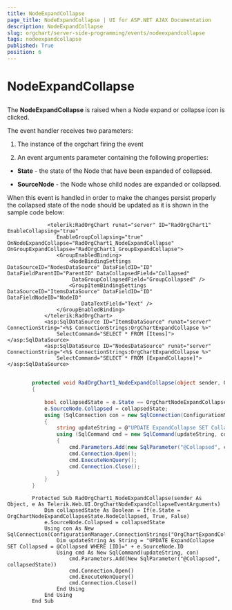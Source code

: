```yaml
---
title: NodeExpandCollapse
page_title: NodeExpandCollapse | UI for ASP.NET AJAX Documentation
description: NodeExpandCollapse
slug: orgchart/server-side-programming/events/nodeexpandcollapse
tags: nodeexpandcollapse
published: True
position: 6
---
```


# NodeExpandCollapse



## 

The __NodeExpandCollapse__ is raised when a Node expand or collapse icon is clicked.

The event handler receives two parameters:

1. The instance of the orgchart firing the event

2. An event arguments parameter containing the following properties:

* __State__ - the state of the Node that have been expanded of collapsed.

* __SourceNode__ - the Node whose child nodes are expanded or collapsed.

When this event is handled in order to make the changes persist properly the collapsed state of the node should be updated as it is shown in the sample code below:

````ASPNET
			 <telerik:RadOrgChart runat="server" ID="RadOrgChart1" EnableCollapsing="true" 
	            EnableGroupCollapsing="true"  OnNodeExpandCollapse="RadOrgChart1_NodeExpandCollapse" OnGroupExpandCollapse="RadOrgChart1_GroupExpandCollapse">
	            <GroupEnabledBinding>
	                <NodeBindingSettings DataSourceID="NodesDataSource" DataFieldID="ID" DataFieldParentID="ParentID" DataCollapsedField="Collapsed"
	                 DataGroupCollapsedField="GroupCollapsed" />
	                <GroupItemBindingSettings DataSourceID="ItemsDataSource" DataFieldID="ID" DataFieldNodeID="NodeID"
	                    DataTextField="Text" />
	            </GroupEnabledBinding>
	        </telerik:RadOrgChart>
	        <asp:SqlDataSource ID="ItemsDataSource" runat="server" ConnectionString="<%$ ConnectionStrings:OrgChartExpandCollapse %>"
	            SelectCommand="SELECT * FROM [Items]"></asp:SqlDataSource>
	        <asp:SqlDataSource ID="NodesDataSource" runat="server" ConnectionString="<%$ ConnectionStrings:OrgChartExpandCollapse %>"
	            SelectCommand="SELECT * FROM [ExpandCollapse]"></asp:SqlDataSource>
````





````C#
	
	    protected void RadOrgChart1_NodeExpandCollapse(object sender, OrgChartNodeExpandCollapseEventArguments e)
	    {
	
	        bool collapsedState = e.State == OrgChartNodeExpandCollapseState.NodeCollapsed ? true : false;
	        e.SourceNode.Collapsed = collapsedState;
	        using (SqlConnection con = new SqlConnection(ConfigurationManager.ConnectionStrings["OrgChartExpandCollapse"].ConnectionString))
	        {
	            string updateString = @"UPDATE ExpandCollapse SET Collapsed = @Collapsed WHERE [ID]=" + e.SourceNode.ID;
	            using (SqlCommand cmd = new SqlCommand(updateString, con))
	            {
	                cmd.Parameters.Add(new SqlParameter("@Collapsed", collapsedState));
	                cmd.Connection.Open();
	                cmd.ExecuteNonQuery();
	                cmd.Connection.Close();
	            }
	        }
	    }
````
````VB.NET
	    Protected Sub RadOrgChart1_NodeExpandCollapse(sender As Object, e As Telerik.Web.UI.OrgChartNodeExpandCollapseEventArguments)
	        Dim collapsedState As Boolean = If(e.State = OrgChartNodeExpandCollapseState.NodeCollapsed, True, False)
	        e.SourceNode.Collapsed = collapsedState
	        Using con As New SqlConnection(ConfigurationManager.ConnectionStrings("OrgChartExpandCollapse").ConnectionString)
	            Dim updateString As String = "UPDATE ExpandCollapse SET Collapsed = @Collapsed WHERE [ID]=" + e.SourceNode.ID
	            Using cmd As New SqlCommand(updateString, con)
	                cmd.Parameters.Add(New SqlParameter("@Collapsed", collapsedState))
	                cmd.Connection.Open()
	                cmd.ExecuteNonQuery()
	                cmd.Connection.Close()
	            End Using
	        End Using
	    End Sub
````

